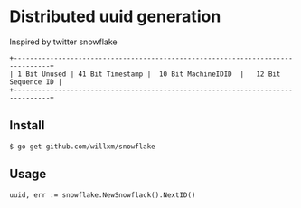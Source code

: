 # Distributed uuid generation
Inspired by twitter snowflake

```
+-------------------------------------------------------------------------------+
| 1 Bit Unused | 41 Bit Timestamp |  10 Bit MachineIDID  |   12 Bit Sequence ID |
+-------------------------------------------------------------------------------+
```

## Install
```shell
$ go get github.com/willxm/snowflake
```

## Usage

```golang
uuid, err := snowflake.NewSnowflack().NextID()
```